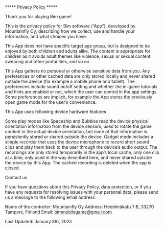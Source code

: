 ***** Privacy Policy *****

Thank you for playing Bim game!

This is the privacy policy for Bim software (“App”), developed by Mountainfly Oy, describing how we collect, use and handle your information, and what choices you have.

This App does not have specific target age group, but is designed to be enjoyed by both children and adults alike. The content is appropriate for children as it avoids adult themes like violence, sexual or sexual content, swearing and other profanities, and so on.

This App gathers no personal or otherwise sensitive data from you. Any preferences or other cached data are only stored locally and never shared outside the device (for example a mobile phone or a tablet). The preferences include sound on/off setting and whether the in-game tutorials and hints are enabled or not, which the user can control in the app settings. Some preferences are implicit, for example the App stores the previously open game mode for the user’s convenience.

This App uses following device hardware features

Some play modes like Spaceship and Bubbles read the device physical orientation information from the device sensors, used to rotate the game content in the actual device orientation, but none of that information is persistently stored or shared outside the device.
Gadget mode includes a simple recorder that uses the device microphone to record short sound clips and play them back to the user through the device’s audio output. The recordings are only stored temporarily in the app’s local cache, only one clip at a time, only used in the way described here, and never shared outside the device by this App. The cached recording is deleted when the app is closed.

Contact us

If you have questions about this Privacy Policy, data protection, or if you have any requests for resolving issues with your personal data, please send us a message to the following email address:

Name of the controller: Mountainfly Oy
Address: Hedelmäkatu 7 B, 33270 Tampere, Finland
Email: bimmobilegame@gmail.com

Last Updated: January 8th, 2023
